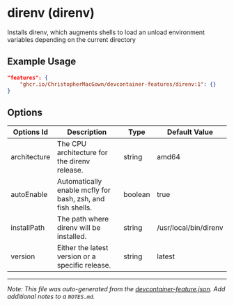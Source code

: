 
# direnv (direnv)

Installs direnv, which augments shells to load an unload environment variables depending on the current directory

## Example Usage

```json
"features": {
    "ghcr.io/ChristopherMacGown/devcontainer-features/direnv:1": {}
}
```

## Options

| Options Id | Description | Type | Default Value |
|-----|-----|-----|-----|
| architecture | The CPU architecture for the direnv release. | string | amd64 |
| autoEnable | Automatically enable mcfly for bash, zsh, and fish shells. | boolean | true |
| installPath | The path where direnv will be installed. | string | /usr/local/bin/direnv |
| version | Either the latest version or a specific release. | string | latest |



---

_Note: This file was auto-generated from the [devcontainer-feature.json](https://github.com/kewne/devcontainer-features/blob/main/src/direnv/devcontainer-feature.json).  Add additional notes to a `NOTES.md`._
